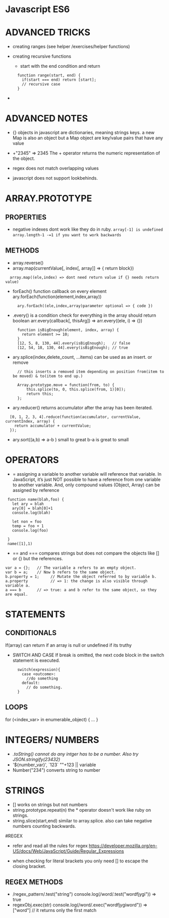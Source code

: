 # Javascript ES6
# ADVANCED TRICKS
  * creating ranges (see helper /exercises/helper functions)

  * creating recursive functions
    - start with the end condition and return
    ```
      function range(start, end) {
        if(start === end) return [start];
        // recursive case
      }
    ```
  *
  
# ADVANCED NOTES
  * {} objects in javascript are dictionaries, meaning strings keys. a new Map is also an object but a Map object are key/value pairs that have any value

  * +"2345" => 2345
  The + operator returns the numeric representation of the object.

  * regex does not match overlapping values
  * javascript does not support lookbehinds.
# ARRAY.PROTOTYPE
## PROPERTIES
  * negative indexes dont work like they do in ruby. 
    `array[-1] is undefined`
    `array.length-1 -=1 if you want to work backwards` 

## METHODS
  * array.reverse()
  * array.map(currentValue[, index[, array]] => { return block})
  ``` 
    array.map((ele,index) => dont need return value if {} needs return value)
  ```
  * forEach() function callback on every element
    ary.forEach(function(element,index,array))
    ```
      ary.forEach((ele,index,array)parameter optional => { code })
    ```

  * .every() is a condition check for everything in the array should return boolean
    arr.every(callback[, thisArg]) => arr.every((ele, i) => {}) 
    ```
      function isBigEnough(element, index, array) {
        return element >= 10;
      }
      [12, 5, 8, 130, 44].every(isBigEnough);   // false
      [12, 54, 18, 130, 44].every(isBigEnough); // true
    ```
  * ary.splice(index,delete_count, ...items) can be used as an insert. or remove
    ```
      // this inserts a removed item depending on position from(item to be moved) & to(item to end up.)

      Array.prototype.move = function(from, to) {
          this.splice(to, 0, this.splice(from, 1)[0]);
          return this;
      };
    ```
  * ary.reducer() returns accumulator after the array has been iterated. 
  ```
    [0, 1, 2, 3, 4].reduce(function(accumulator, currentValue, currentIndex, array) {
      return accumulator + currentValue;
    });
  ```


  * ary.sort((a,b) => a-b ) small to great b-a is great to small

# OPERATORS 
 * = assigning a variable to another variable will reference that variable. 
  In JavaScript, it’s just NOT possible to have a reference from one variable to another variable. And, only compound values (Object, Array) can be assigned by reference
 ``` 
  function name(blah,foo) {
    let ary = blah
    ary[0] = blah[0]+1
    console.log(blah)
    
    let non = foo
    temp = foo + 1
    console.log(foo)
    
  }
  name([1],1)
 ```
 * == and === compares strings but does not compare the objects like [] or {} but the references. 
  ```
  var a = {};   // The variable a refers to an empty object. 
  var b = a;    // Now b refers to the same object. 
  b.property = 1;     // Mutate the object referred to by variable b. 
  a.property          // => 1: the change is also visible through variable a. 
  a === b       // => true: a and b refer to the same object, so they are equal. 
  ```
# STATEMENTS 
  ## CONDITIONALS 
  If(array) can return if an array is null or undefined if its truthy

  * SWITCH AND CASE 
    If break is omitted, the next code block in the switch statement is executed. 
    ```
      switch(expression){
        case <outcome>:
          //do something
        default:
          // do something.
      }
    ```


  ## LOOPS
  for (<index_var> in enumerable_object) { ...
  }

# INTEGERS/ NUMBERS
  * <var>.toString() cannot do any intger has to be a number. Also try JSON.stringify(23432)
  * '${number_var}', \`123\` ""+123 || variable
  * Number("234") converts string to number

# STRINGS
 * [] works on strings but not numbers
 * string.prototype.repeat(n) the * operator doesn't work like ruby on strings. 
* string.slice(start,end) similar to array.splice. also can take negative numbers counting backwards.


#REGEX
 * refer and read all the rules for regex 
 https://developer.mozilla.org/en-US/docs/Web/JavaScript/Guide/Regular_Expressions

 * when checking for literal brackets you only need [\] to escape the closing bracket. 

## REGEX METHODS
  * /regex_pattern/.test("string")
     console.log(/word/.test("wordfjygi")) => true
  * regexObj.exec(str) 
      console.log(/word/.exec("wordfjygiword")) => ["word"]
      // it returns only the first match